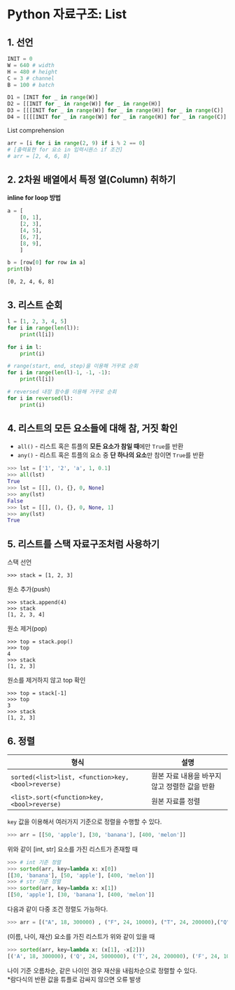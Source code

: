 # Python 자료구조: List
## 1. 선언
```python
INIT = 0
W = 640 # width
H = 480 # height
C = 3 # channel
B = 100 # batch

D1 = [INIT for _ in range(W)]
D2 = [[INIT for _ in range(W)] for _ in range(H)]
D3 = [[[INIT for _ in range(W)] for _ in range(H)] for _ in range(C)]
D4 = [[[[INIT for _ in range(W)] for _ in range(H)] for _ in range(C)] for _ in range(B)]
```
List comprehension
```python
arr = [i for i in range(2, 9) if i % 2 == 0]
# [출력표현 for 요소 in 입력시퀀스 if 조건]
# arr = [2, 4, 6, 8]
```

## 2. 2차원 배열에서 특정 열(Column) 취하기
**inline for loop 방법**
```python
a = [
    [0, 1],
    [2, 3],
    [4, 5],
    [6, 7],
    [8, 9],
    ]

b = [row[0] for row in a]
print(b)
```
```
[0, 2, 4, 6, 8]
```

## 3. 리스트 순회
```python
l = [1, 2, 3, 4, 5]
for i in range(len(l)):
    print(l[i])

for i in l:
    print(i)

# range(start, end, step)을 이용해 거꾸로 순회
for i in range(len(l)-1, -1, -1):
    print(l[i])

# reversed 내장 함수를 이용해 거꾸로 순회
for i in reversed(l):
    print(i)
```

## 4. 리스트의 모든 요소들에 대해 참, 거짓 확인
<p>

- `all()` - 리스트 혹은 튜플의 **모든 요소가 참일 때**에만 `True`를 반환
- `any()` - 리스트 혹은 튜플의 요소 중 **단 하나의 요소**만 참이면 `True`를 반환
```python
>>> lst = ['1', '2', 'a', 1, 0.1]
>>> all(lst)
True
>>> lst = [[], (), {}, 0, None]
>>> any(lst)
False
>>> lst = [[], (), {}, 0, None, 1]
>>> any(lst)
True
```
</p>

## 5. 리스트를 스택 자료구조처럼 사용하기
<p>

스택 선언
```
>>> stack = [1, 2, 3]
```
</p>
<p>

원소 추가(push)
```
>>> stack.append(4)
>>> stack
[1, 2, 3, 4]
```
</p>
<p>

원소 제거(pop)
```
>>> top = stack.pop()
>>> top
4
>>> stack
[1, 2, 3]
```
</p>
<p>

원소를 제거하지 않고 top 확인
```
>>> top = stack[-1]
>>> top
3
>>> stack
[1, 2, 3]
```
</p>

## 6. 정렬
형식 | 설명
-- | --
`sorted(<list>list, <function>key, <bool>reverse)` | 원본 자료 내용을 바꾸지 않고 정렬한 값을 반환
`<list>.sort(<function>key, <bool>reverse)` | 원본 자료를 정렬

<p>

`key` 값을 이용해서 여러가지 기준으로 정렬을 수행할 수 있다.
```python
>>> arr = [[50, 'apple'], [30, 'banana'], [400, 'melon']]
```
</p>
<p>

위와 같이 [int, str] 요소를 가진 리스트가 존재할 때
```python
>>> # int 기준 정렬
>>> sorted(arr, key=lambda x: x[0])
[[30, 'banana'], [50, 'apple'], [400, 'melon']]
>>> # str 기준 정렬
>>> sorted(arr, key=lambda x: x[1])
[[50, 'apple'], [30, 'banana'], [400, 'melon']]
```
</p>
<p>

다음과 같이 다중 조건 정렬도 가능하다.
```python
>>> arr = [("A", 18, 300000) , ("F", 24, 10000), ("T", 24, 200000),("Q", 24, 5000000), ("B", 70, 5000)]
```
</p>
<p>

(이름, 나이, 재산) 요소를 가진 리스트가 위와 같이 있을 때
```python
>>> sorted(arr, key=lambda x: (x[1], -x[2]))
[('A', 18, 300000), ('Q', 24, 5000000), ('T', 24, 200000), ('F', 24, 10000), ('B', 70, 5000)]
```
나이 기준 오름차순, 같은 나이인 경우 재산을 내림차순으로 정렬할 수 있다.<br>
*람다식의 반환 값을 튜플로 감싸지 않으면 오류 발생
</p>
